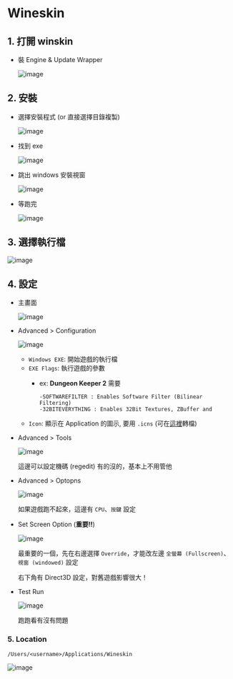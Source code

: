 Wineskin
========

## 1. 打開 winskin
	
- 裝 Engine & Update Wrapper

	![image](img/wineskin/1-wineskin.png)

## 2. 安裝

- 選擇安裝程式 (or 直接選擇目錄複製)

	![image](img/wineskin/2-wineskin.png)

- 找到 exe
	
	![image](img/wineskin/3-wineskin.png)

- 跳出 windows 安裝視窗

	![image](img/wineskin/4-wineskin.png)
	
- 等跑完

	![image](img/wineskin/5-wineskin.png)


## 3. 選擇執行檔

![image](img/wineskin/6-wineskin.png)

## 4. 設定

- 主畫面

	![image](img/wineskin/7-wineskin.png)

- Advanced > Configuration

	![image](img/wineskin/8-wineskin.png)
	
	- `Windows EXE`: 開始遊戲的執行檔
	- `EXE Flags`: 執行遊戲的參數
		- ex: __Dungeon Keeper 2__ 需要  
		
			```
			-SOFTWAREFILTER : Enables Software Filter (Bilinear Filtering)
			-32BITEVERYTHING : Enables 32Bit Textures, ZBuffer and 
			```
	- `Icon`: 顯示在 Application 的圖示, 要用 `.icns` (可在[這裡](http://iconverticons.com/online/)轉檔)
	
- Advanced > Tools

	![image](img/wineskin/9-wineskin.png)
	
	這邊可以設定機碼 (regedit) 有的沒的，基本上不用管他
	
- Advanced > Optopns

	![image](img/wineskin/10-wineskin.png)
	
	如果遊戲跑不起來，這邊有 `CPU`、`按鍵` 設定
	
- Set Screen Option (**重要!!**)
	
	![image](img/wineskin/11-wineskin.png)
	
	最重要的一個，先在右邊選擇 `Override`，才能改左邊 `全螢幕 (Fullscreen)`、`視窗 (windowed)` 設定
	
	右下角有 Direct3D 設定，對舊遊戲影響很大！
	
- Test Run
	
	![image](img/wineskin/12-wineskin.png)
	
	跑跑看有沒有問題
	
### 5. Location

`/Users/<username>/Applications/Wineskin`

![image](img/wineskin/13-wineskin.png)
	